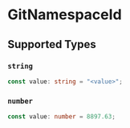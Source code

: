 # GitNamespaceId


## Supported Types

### `string`

```typescript
const value: string = "<value>";
```

### `number`

```typescript
const value: number = 8897.63;
```

